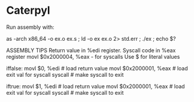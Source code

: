# Caterpyl

Run assembly with:

as -arch x86_64 -o ex.o ex.s ;
ld -o ex ex.o 2> std.err ; ./ex ; echo $?


ASSEMBLY TIPS
Return value in %edi register.
Syscall code in %eax register
movl $0x2000004, %eax   - for syscalls
Use $ for literal values



iffalse:
    movl $0, %edi           # load return value
    movl $0x2000001, %eax    # load exit val for syscall
    syscall                  # make syscall to exit

iftrue:
    movl $1, %edi           # load return value
    movl $0x2000001, %eax    # load exit val for syscall
    syscall                  # make syscall to exit
